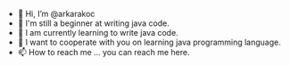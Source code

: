 - 👋 Hi, I’m @arkarakoc
- 👀 I'm still a beginner at writing java code.
- 🌱 I am currently learning to write java code.
- 💞️ I want to cooperate with you on learning java programming language.
- 📫 How to reach me ... you can reach me here.

<!---
arkarakoc/arkarakoc is a ✨ special ✨ repository because its `README.md` (this file) appears on your GitHub profile.
You can click the Preview link to take a look at your changes.
I don't know how to speak or write English. I'm using google translate.
--->
